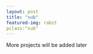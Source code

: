 ```yaml
---
layout: post
title: "sub"
featured-img: rabit
pclass:"sub"
---
```


More projects will be added later






